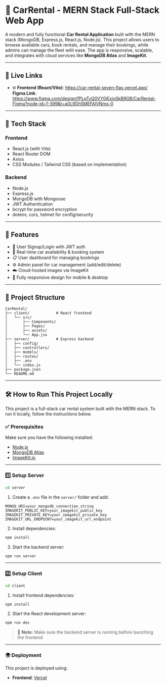 # 🚗 CarRental - MERN Stack Full-Stack Web App

A modern and fully functional **Car Rental Application** built with the MERN stack (MongoDB, Express.js, React.js, Node.js). This project allows users to browse available cars, book rentals, and manage their bookings, while admins can manage the fleet with ease. The app is responsive, scalable, and integrates with cloud services like **MongoDB Atlas** and **ImageKit**.

---

## 🔗 Live Links

- 🌐 **Frontend (React/Vite)**: https://car-rental-seven-flax.vercel.app/
**Figma Link**: https://www.figma.com/design/fPLpTyQ0VY0jExjoSkB9GB/CarRental-Figma?node-id=1-399&t=a0L9Dh5MEFAIVNms-0
---

## 🧰 Tech Stack

### Frontend
- React.js (with Vite)
- React Router DOM
- Axios
- CSS Modules / Tailwind CSS (based on implementation)

### Backend
- Node.js
- Express.js
- MongoDB with Mongoose
- JWT Authentication
- bcrypt for password encryption
- dotenv, cors, helmet for config/security

---

## 🚀 Features

- 🔐 User Signup/Login with JWT auth
- 📆 Real-time car availability & booking system
- 📋 User dashboard for managing bookings
- ⚙️ Admin panel for car management (add/edit/delete)
- ☁️ Cloud-hosted images via ImageKit
- 📱 Fully responsive design for mobile & desktop

---

## 📁 Project Structure

```
CarRental/
├── client/            # React frontend
│   └── src/
│       ├── Components/
│       ├── Pages/
│       ├── assets/
│       └── App.jsx
├── server/            # Express backend
│   ├── config/
│   ├── controllers/
│   ├── models/
│   ├── routes/
│   ├── .env
│   └── index.js
├── package.json
└── README.md
```

---

## 🛠 How to Run This Project Locally

This project is a full-stack car rental system built with the MERN stack. To run it locally, follow the instructions below.

### ✅ Prerequisites

Make sure you have the following installed:
- [Node.js](https://nodejs.org/en/download/)
- [MongoDB Atlas](https://www.mongodb.com/cloud/atlas/register)
- [ImageKit.io](https://imagekit.io)

---

### 1️⃣ Setup Server

```bash
cd server
```

1. Create a `.env` file in the `server/` folder and add:

```
MONGO_URI=your_mongodb_connection_string
IMAGEKIT_PUBLIC_KEY=your_imagekit_public_key
IMAGEKIT_PRIVATE_KEY=your_imagekit_private_key
IMAGEKIT_URL_ENDPOINT=your_imagekit_url_endpoint
```

2. Install dependencies:

```bash
npm install
```

3. Start the backend server:

```bash
npm run server
```

---

### 2️⃣ Setup Client

```bash
cd client
```

1. Install frontend dependencies:

```bash
npm install
```

2. Start the React development server:

```bash
npm run dev
```

> 🔁 **Note:** Make sure the backend server is running before launching the frontend.

---

### 🌍 Deployment

This project is deployed using:
- **Frontend**: [Vercel](https://vercel.com/)
